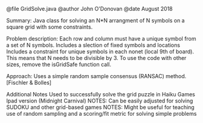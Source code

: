   @file GridSolve.java
  @author John O'Donovan
  @date August 2018

Summary: 
Java class for solving an N*N arrangment of N symbols on a square grid with some constraints.  

Problem description: 
	Each row and column must have a unique symbol from a set of N symbols. 
	Includes a slection of fixed symbols and locations
	Includes a constraint for unique symbols in each nonet (local 9th of board). This means that N needs to be divisible by 3.  To use the code with other sizes, remove the isGridSafe function call.

Approach: 
	Uses a simple random sample consensus (RANSAC) method. [Fischler & Bolles]

 Additional Notes
 	Used to successfully solve the grid puzzle in Haiku Games Ipad version (Midnight Carnival)
   	NOTES:  Can be easily adjusted for solving SUDOKU and other grid-based games
   	NOTES:  Might be useful for teaching use of random sampling and a scoring/fit metric for solving simple problems
   	


